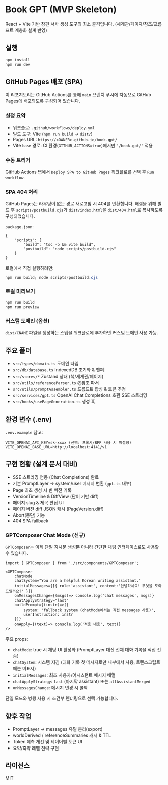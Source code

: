 # Book GPT (MVP Skeleton)

React + Vite 기반 장편 서사 생성 도구의 최소 골격입니다. (세계관/페이지/참조/프롬프트 계층화 설계 반영)

## 실행

```bash
npm install
npm run dev
```

## GitHub Pages 배포 (SPA)

이 리포지토리는 GitHub Actions를 통해 `main` 브랜치 푸시에 자동으로 GitHub Pages에 배포되도록 구성되어 있습니다.

### 설정 요약
- 워크플로: `.github/workflows/deploy.yml`
- 빌드 도구: Vite (`npm run build` → `dist/`)
- Pages URL: `https://<OWNER>.github.io/book-gpt/`
- Vite `base` 경로: CI 환경(`GITHUB_ACTIONS=true`)에서만 `'/book-gpt/'` 적용

### 수동 트리거
GitHub Actions 탭에서 `Deploy SPA to GitHub Pages` 워크플로를 선택 후 `Run workflow`.

### SPA 404 처리
GitHub Pages는 라우팅이 없는 경로 새로고침 시 404를 반환합니다. 해결을 위해 빌드 후 `scripts/postbuild.cjs`가 `dist/index.html`을 `dist/404.html`로 복사하도록 구성되었습니다.

`package.json`:
```jsonc
{
	"scripts": {
		"build": "tsc -b && vite build",
		"postbuild": "node scripts/postbuild.cjs"
	}
}
```
로컬에서 직접 실행하려면:
```powershell
npm run build; node scripts/postbuild.cjs
```

### 로컬 미리보기
```bash
npm run build
npm run preview
```

### 커스텀 도메인 (옵션)
`dist/CNAME` 파일을 생성하는 스텝을 워크플로에 추가하면 커스텀 도메인 사용 가능.


## 주요 폴더
- `src/types/domain.ts` 도메인 타입
- `src/db/database.ts` IndexedDB 초기화 & 헬퍼
- `src/stores/*` Zustand 상태 (책/세계관/페이지)
- `src/utils/referenceParser.ts` @참조 파서
- `src/utils/promptAssembler.ts` 프롬프트 합성 & 토큰 추정
- `src/services/gpt.ts` OpenAI Chat Completions 호환 SSE 스트리밍
- `src/hooks/usePageGeneration.ts` 생성 훅

## 환경 변수 (.env)

`.env.example` 참고:
```
VITE_OPENAI_API_KEY=sk-xxxx (선택: 프록시/BFF 사용 시 미설정)
VITE_OPENAI_BASE_URL=http://localhost:4141/v1
```

## 구현 현황 (설계 문서 대비)
- SSE 스트리밍 연동 (Chat Completions) 완료
- 기본 PromptLayer → system/user 메시지 변환 (`gpt.ts` 내부)
- Page 최초 생성 시 빈 버전 기록
- VersionTimeline & DiffView (단어 기반 diff)
- 페이지 slug & 제목 편집 UI
- 페이지 버전 diff JSON 캐시 (PageVersion.diff)
- Abort(중단) 기능
- 404 SPA fallback

### GPTComposer Chat Mode (신규)
`GPTComposer`는 이제 단일 지시문 생성뿐 아니라 간단한 채팅 인터페이스로도 사용할 수 있습니다.

```tsx
import { GPTComposer } from './src/components/GPTComposer';

<GPTComposer
	chatMode
	chatSystem="You are a helpful Korean writing assistant."
	initialMessages={[{ role:'assistant', content:'안녕하세요! 무엇을 도와드릴까요?' }]}
	onMessagesChange={(msgs)=> console.log('chat messages', msgs)}
	chatApplyStrategy="last"
	buildPrompt={(instr)=>({
		system: 'fallback system (chatMode에서는 직접 messages 사용)',
		userInstruction: instr
	})}
	onApply={(text)=> console.log('적용 내용', text)}
/>
```

주요 props:
- `chatMode`: true 시 채팅 UI 활성화 (PromptLayer 대신 전체 대화 기록을 직접 전송)
- `chatSystem`: 시스템 지침 (대화 기록 첫 메시지로만 내부에서 사용, 트랜스크립트에는 미표시)
- `initialMessages`: 최초 사용자/어시스턴트 메시지 배열
- `chatApplyStrategy`: `last` (마지막 assistant) 또는 `allAssistantMerged`
- `onMessagesChange`: 메시지 변경 시 콜백

단일 모드와 병행 사용 시 조건부 렌더링으로 선택 가능합니다.

## 향후 작업
- PromptLayer → messages 유틸 분리(export)
- worldDerived / referenceSummaries 캐시 & TTL
- Token 예측 개선 및 레이어별 토큰 UI
- 요약/축약 레벨 전략 구현

## 라이선스
MIT
